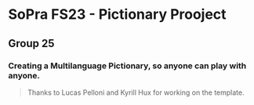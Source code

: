 # SoPra FS23 - Pictionary Prooject



## Group 25

### Creating a Multilanguage Pictionary, so anyone can play with anyone.



> Thanks to Lucas Pelloni and Kyrill Hux for working on the template.
